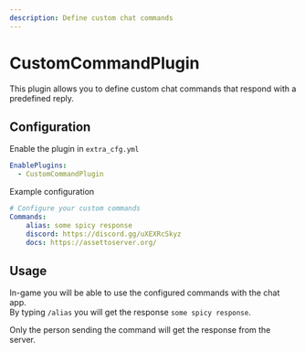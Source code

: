 ```yaml
---
description: Define custom chat commands
---
```


# CustomCommandPlugin
This plugin allows you to define custom chat commands that respond with a predefined reply.

## Configuration
Enable the plugin in `extra_cfg.yml`
```yaml title="extra_cfg.yml"
EnablePlugins:
  - CustomCommandPlugin
```
Example configuration
```yaml title="plugin_custom_command_cfg.yml"
# Configure your custom commands
Commands:
    alias: some spicy response
    discord: https://discord.gg/uXEXRcSkyz
    docs: https://assettoserver.org/
```

## Usage
In-game you will be able to use the configured commands with the chat app.  
By typing `/alias` you will get the response `some spicy response`.

Only the person sending the command will get the response from the server.
